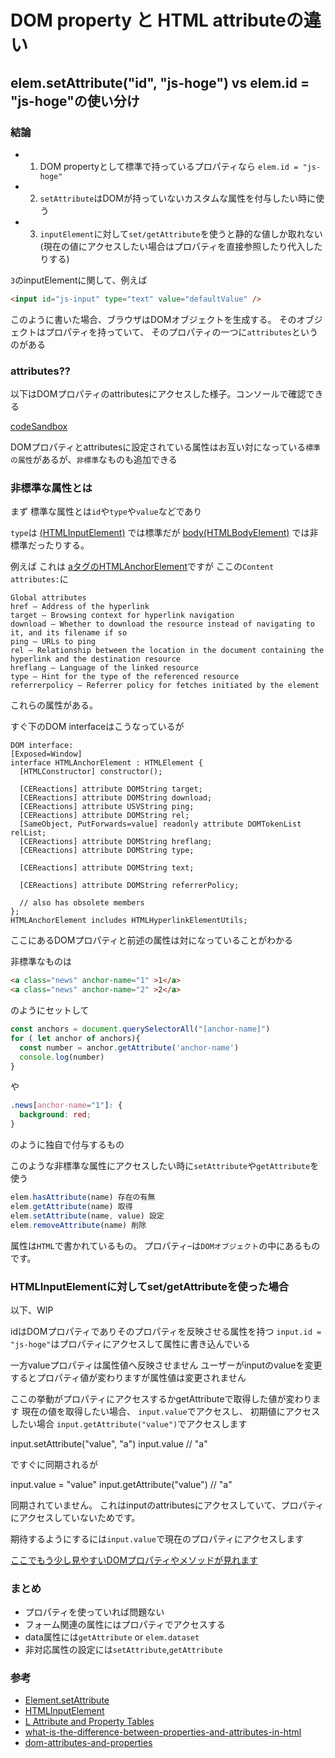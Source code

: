 # DOM property と HTML attributeの違い

## elem.setAttribute("id", "js-hoge") vs elem.id = "js-hoge"の使い分け

### 結論

- 1. DOM propertyとして標準で持っているプロパティなら `elem.id = "js-hoge"`
- 2. `setAttribute`はDOMが持っていないカスタムな属性を付与したい時に使う
- 3. `inputElement`に対して`set/getAttribute`を使うと静的な値しか取れない(現在の値にアクセスしたい場合はプロパティを直接参照したり代入したりする)

`3`のinputElementに関して、例えば

```html
<input id="js-input" type="text" value="defaultValue" />
```

このように書いた場合、ブラウザはDOMオブジェクトを生成する。
そのオブジェクトはプロパティを持っていて、
そのプロパティの一つに`attributes`というのがある

### attributes??

以下はDOMプロパティのattributesにアクセスした様子。コンソールで確認できる

[codeSandbox](https://codesandbox.io/s/dom-property-vs-html-attribute-yoees)

DOMプロパティとattributesに設定されている属性はお互い対になっている`標準の属性`があるが、`非標準`なものも追加できる

### 非標準な属性とは

まず
標準な属性とは`id`や`type`や`value`などであり

`type`は [(HTMLInputElement)](https://html.spec.whatwg.org/#the-input-element) では標準だが [body(HTMLBodyElement)](https://html.spec.whatwg.org/#the-body-element) では非標準だったりする。

例えば
これは [aタグのHTMLAnchorElement](https://html.spec.whatwg.org/#the-a-element)ですが
ここの`Content attributes:`に

```text
Global attributes
href — Address of the hyperlink
target — Browsing context for hyperlink navigation
download — Whether to download the resource instead of navigating to it, and its filename if so
ping — URLs to ping
rel — Relationship between the location in the document containing the hyperlink and the destination resource
hreflang — Language of the linked resource
type — Hint for the type of the referenced resource
referrerpolicy — Referrer policy for fetches initiated by the element
```

これらの属性がある。

すぐ下のDOM interfaceはこうなっているが

```text
DOM interface:
[Exposed=Window]
interface HTMLAnchorElement : HTMLElement {
  [HTMLConstructor] constructor();

  [CEReactions] attribute DOMString target;
  [CEReactions] attribute DOMString download;
  [CEReactions] attribute USVString ping;
  [CEReactions] attribute DOMString rel;
  [SameObject, PutForwards=value] readonly attribute DOMTokenList relList;
  [CEReactions] attribute DOMString hreflang;
  [CEReactions] attribute DOMString type;

  [CEReactions] attribute DOMString text;

  [CEReactions] attribute DOMString referrerPolicy;

  // also has obsolete members
};
HTMLAnchorElement includes HTMLHyperlinkElementUtils;
```

ここにあるDOMプロパティと前述の属性は対になっていることがわかる

非標準なものは

```html
<a class="news" anchor-name="1" >1</a>
<a class="news" anchor-name="2" >2</a>
```

のようにセットして

```js
const anchors = document.querySelectorAll("[anchor-name]")
for ( let anchor of anchors){
  const number = anchor.getAttribute('anchor-name')
  console.log(number)
}
```

や

```css
.news[anchor-name="1"]: {
  background: red;
}
```

のように独自で付与するもの

このような非標準な属性にアクセスしたい時に`setAttribute`や`getAttribute`を使う

```js
elem.hasAttribute(name) 存在の有無
elem.getAttribute(name) 取得
elem.setAttribute(name, value) 設定
elem.removeAttribute(name) 削除
```

属性は`HTML`で書かれているもの。
プロパティ–は`DOMオブジェクト`の中にあるものです。

### HTMLInputElementに対してset/getAttributeを使った場合

以下、WIP

idはDOMプロパティでありそのプロパティを反映させる属性を持つ
`input.id = "js-hoge"`はプロパティにアクセスして属性に書き込んでいる

一方valueプロパティは属性値へ反映させません
ユーザーがinputのvalueを変更するとプロパティ値が変わりますが属性値は変更されません

ここの挙動がプロパティにアクセスするかgetAttributeで取得した値が変わります
現在の値を取得したい場合、
`input.value`でアクセスし、
初期値にアクセスしたい場合
`input.getAttribute("value")`でアクセスします

input.setAttribute("value", "a")
input.value // "a"

ですぐに同期されるが

input.value = "value"
input.getAttribute("value") // "a"

同期されていません。
これはinputのattributesにアクセスしていて、プロパティにアクセスしていないためです。

期待するようにするには`input.value`で現在のプロパティにアクセスします

[ここでもう少し見やすいDOMプロパティやメソッドが見れます](https://developer.mozilla.org/en-US/docs/Web/API/HTMLInputElement)


### まとめ

- プロパティを使っていれば問題ない
- フォーム関連の属性にはプロパティでアクセスする
- data属性には`getAttribute` or `elem.dataset`
- 非対応属性の設定には`setAttribute`,`getAttribute`

### 参考

- [Element.setAttribute](https://developer.mozilla.org/en-US/docs/Web/API/Element/setAttribute)
- [HTMLInputElement](https://developer.mozilla.org/en-US/docs/Web/API/HTMLInputElement)
- [L Attribute and Property Tables](https://www.w3.org/TR/SVGTiny12/attributeTable.html)
- [what-is-the-difference-between-properties-and-attributes-in-html](https://stackoverflow.com/questions/6003819/what-is-the-difference-between-properties-and-attributes-in-html)
- [dom-attributes-and-properties](https://ja.javascript.info/dom-attributes-and-properties#ref-1484)
